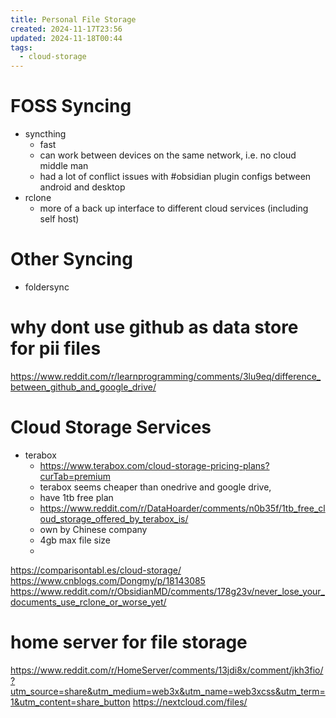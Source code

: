```yaml
---
title: Personal File Storage
created: 2024-11-17T23:56
updated: 2024-11-18T00:44
tags:
  - cloud-storage
---
```


# FOSS Syncing
- syncthing
	- fast
	- can work between devices on the same network, i.e. no cloud middle man
	- had a lot of conflict issues with #obsidian plugin configs between android and desktop
- rclone
	- more of a back up interface to different cloud services (including self host)
# Other Syncing
- foldersync 

# why dont use github as data store for pii files
https://www.reddit.com/r/learnprogramming/comments/3lu9eq/difference_between_github_and_google_drive/

# Cloud Storage Services
- terabox
	- https://www.terabox.com/cloud-storage-pricing-plans?curTab=premium
	- terabox seems cheaper than onedrive and google drive, 
	- have 1tb free plan
	- https://www.reddit.com/r/DataHoarder/comments/n0b35f/1tb_free_cloud_storage_offered_by_terabox_is/
	- own by Chinese company
	- 4gb max file size
	- 
https://comparisontabl.es/cloud-storage/
https://www.cnblogs.com/Dongmy/p/18143085
https://www.reddit.com/r/ObsidianMD/comments/178g23v/never_lose_your_documents_use_rclone_or_worse_yet/
# home server for file storage
https://www.reddit.com/r/HomeServer/comments/13jdi8x/comment/jkh3fio/?utm_source=share&utm_medium=web3x&utm_name=web3xcss&utm_term=1&utm_content=share_button
https://nextcloud.com/files/